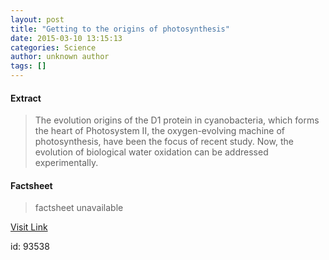```yaml
---
layout: post
title: "Getting to the origins of photosynthesis"
date: 2015-03-10 13:15:13
categories: Science
author: unknown author
tags: []
---
```



#### Extract
>The evolution origins of the D1 protein in cyanobacteria, which forms the heart of Photosystem II, the oxygen-evolving machine of photosynthesis, have been the focus of recent study. Now, the evolution of biological water oxidation can be addressed experimentally.

#### Factsheet
>factsheet unavailable

[Visit Link](http://feeds.sciencedaily.com/~r/sciencedaily/~3/tlWfqMKzUg4/150310091513.htm)

id:   93538
